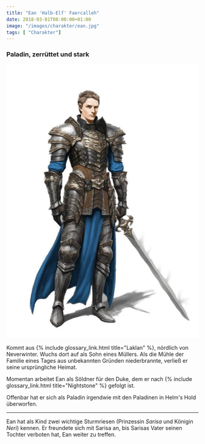 ```yaml
---
title: "Ean 'Halb-Elf' Faercalleh"
date: 2018-03-01T08:00:00+01:00
image: "/images/charakter/ean.jpg"
tags: [ "Charakter"]
---
```


### Paladin, zerrüttet und stark

<img
  src='/images/charakter/ean.jpg'
  class='character-image'/>

Kommt aus {% include glossary_link.html title="Laklan" %}, nördlich von Neverwinter. Wuchs dort auf
als Sohn eines Müllers. Als die Mühle der Familie eines Tages aus unbekannten Gründen niederbrannte,
verließ er seine ursprüngliche Heimat.

Momentan arbeitet Ean als Söldner für den Duke, dem er nach {% include glossary_link.html
title="Nightstone" %} gefolgt ist.

Offenbar hat er sich als Paladin irgendwie mit den Paladinen in Helm's Hold überworfen.

---

Ean hat als Kind zwei wichtige Sturmriesen (Prinzessin *Sarisa* und Königin *Neri*) kennen. Er
freundete sich mit Sarisa an, bis Sarisas Vater seinen Tochter verboten hat, Ean weiter zu treffen.
